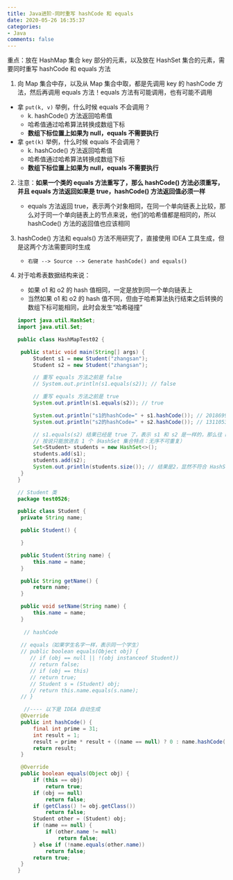 ```yaml
---
title: Java进阶-同时重写 hashCode 和 equals
date: 2020-05-26 16:35:37
categories:
- Java
comments: false
---
```


重点：放在 HashMap 集合 key 部分的元素，以及放在 HashSet 集合的元素，需要同时重写 hashCode 和 equals 方法
<!-- more -->

1. 向 Map 集合中存，以及从 Map 集合中取，都是先调用 key 的 hashCode 方法，然后再调用 equals 方法！equals 方法有可能调用，也有可能不调用
  - 拿 `put(k, v)` 举例，什么时候 equals 不会调用？
    - k. hashCode() 方法返回哈希值
    - 哈希值通过哈希算法转换成数组下标
    - **数组下标位置上如果为 null，equals 不需要执行**
  - 拿 `get(k)` 举例，什么时候 equals 不会调用？
    - k. hashCode() 方法返回哈希值
    - 哈希值通过哈希算法转换成数组下标
    - **数组下标位置上如果为 null，equals 不需要执行**

2. 注意：**如果一个类的 equals 方法重写了，那么 hashCode() 方法必须重写，并且 equals 方法返回如果是 true，hashCode() 方法返回值必须一样**
	
	- equals 方法返回 true，表示两个对象相同，在同一个单向链表上比较，那么对于同一个单向链表上的节点来说，他们的哈希值都是相同的，所以 hashCode() 方法的返回值也应该相同
	
3. hashCode() 方法和 equals() 方法不用研究了，直接使用 IDEA 工具生成，但是这两个方法需要同时生成

   - `右键 --> Source --> Generate hashCode() and equals()`

4. 对于哈希表数据结构来说：

   - 如果 o1 和 o2 的 hash 值相同，一定是放到同一个单向链表上
   - 当然如果 o1 和 o2 的 hash 值不同，但由于哈希算法执行结束之后转换的数组下标可能相同，此时会发生“哈希碰撞”

   ```java
   import java.util.HashSet;
   import java.util.Set;
   
   public class HashMapTest02 {
   
   	public static void main(String[] args) {
   		Student s1 = new Student("zhangsan");
   		Student s2 = new Student("zhangsan");
   
   		// 重写 equals 方法之前是 false
   		// System.out.println(s1.equals(s2)); // false
   
   		// 重写 equals 方法之前是 true
   		System.out.println(s1.equals(s2)); // true
   
   		System.out.println("s1的hashCode=" + s1.hashCode()); // 2018699554 // 重写后，hashCode变为 -1432604525
   		System.out.println("s2的hashCode=" + s2.hashCode()); // 1311053135 // 重写后，hashCode变为 -1432604525
   
   		// s1.equals(s2) 结果已经是 true 了，表示 s1 和 s2 是一样的，那么往 HashSet 集合中放的话，
   		// 按说只能放进去 1 个（HashSet 集合特点：无序不可重复）
   		Set<Student> students = new HashSet<>();
   		students.add(s1);
   		students.add(s2);
   		System.out.println(students.size()); // 结果是2，显然不符合 HashSet 集合存储特点
   	}
   }
   
   // Student 类
   package test0526;
   
   public class Student {
   	private String name;
   
   	public Student() {
   
   	}
   
   	public Student(String name) {
   		this.name = name;
   	}
   
   	public String getName() {
   		return name;
   	}
   
   	public void setName(String name) {
   		this.name = name;
   	}
     
     // hashCode
     
   	// equals（如果学生名字一样，表示同一个学生）
   	// public boolean equals(Object obj) {
       // if (obj == null || !(obj instanceof Student))
       // return false;
       // if (obj == this)
       // return true;
       // Student s = (Student) obj;
       // return this.name.equals(s.name);
   	// }
   
     //---- 以下是 IDEA 自动生成
   	@Override
   	public int hashCode() {
   		final int prime = 31;
   		int result = 1;
   		result = prime * result + ((name == null) ? 0 : name.hashCode());
   		return result;
   	}
   
   	@Override
   	public boolean equals(Object obj) {
   		if (this == obj)
   			return true;
   		if (obj == null)
   			return false;
   		if (getClass() != obj.getClass())
   			return false;
   		Student other = (Student) obj;
   		if (name == null) {
   			if (other.name != null)
   				return false;
   		} else if (!name.equals(other.name))
   			return false;
   		return true;
   	}
   }
   ```

   